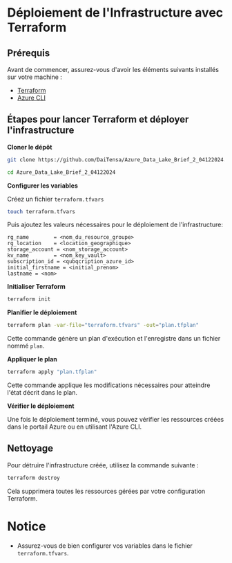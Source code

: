 # Déploiement de l'Infrastructure avec Terraform

## Prérequis

Avant de commencer, assurez-vous d'avoir les éléments suivants installés sur votre machine :

- [Terraform](https://www.terraform.io/downloads.html)
- [Azure CLI](https://docs.microsoft.com/fr-fr/cli/azure/install-azure-cli)

## Étapes pour lancer Terraform et déployer l'infrastructure

**Cloner le dépôt**

```sh
git clone https://github.com/DaiTensa/Azure_Data_Lake_Brief_2_04122024.git
```

```sh
cd Azure_Data_Lake_Brief_2_04122024
```

**Configurer les variables**

Créez un fichier `terraform.tfvars`

```sh
touch terraform.tfvars
```

Puis ajoutez les valeurs nécessaires pour le déploiement de l'infrastructure:

```hcl
rg_name        = <nom_du_resource_groupe>
rg_location    = <location_geographique>
storage_account = <nom_storage_account>
kv_name        = <nom_key_vault>
subscription_id = <qubqcription_azure_id>
initial_firstname = <initial_prenom>
lastname = <nom>
```

**Initialiser Terraform**

```sh
terraform init
```

**Planifier le déploiement**

```sh
terraform plan -var-file="terraform.tfvars" -out="plan.tfplan"
```

Cette commande génère un plan d'exécution et l'enregistre dans un fichier nommé `plan`.

**Appliquer le plan**

```sh
terraform apply "plan.tfplan"
```

Cette commande applique les modifications nécessaires pour atteindre l'état décrit dans le plan.

**Vérifier le déploiement**

Une fois le déploiement terminé, vous pouvez vérifier les ressources créées dans le portail Azure ou en utilisant l'Azure CLI.

## Nettoyage

Pour détruire l'infrastructure créée, utilisez la commande suivante :

```sh
terraform destroy
```

Cela supprimera toutes les ressources gérées par votre configuration Terraform.

# Notice

- Assurez-vous de bien configurer vos variables dans le fichier `terraform.tfvars`.